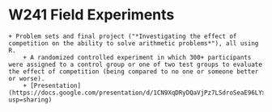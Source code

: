 # W241 Field Experiments

    + Problem sets and final project ("*Investigating the effect of competition on the ability to solve arithmetic problems*"), all using R.
        + A randomized controlled experiment in which 300+ participants were assigned to a control group or one of two test groups to evaluate the effect of competition (being compared to no one or someone better or worse).
        + [Presentation](https://docs.google.com/presentation/d/1CN9XqDRyDQaVjPz7LSdroSeaE96LYxqoAbCXw9WQfpw/edit?usp=sharing)

